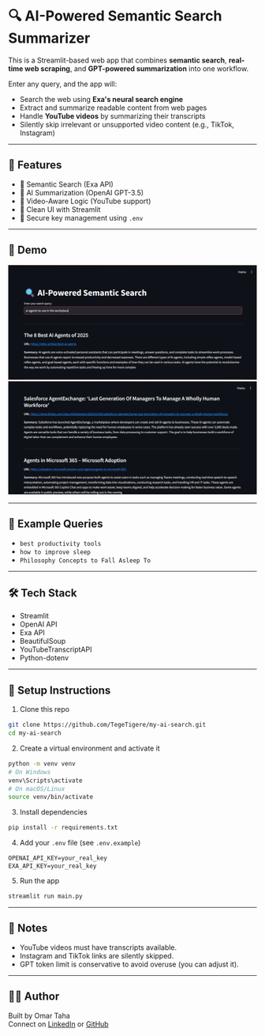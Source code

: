 # 🔍 AI-Powered Semantic Search Summarizer

This is a Streamlit-based web app that combines **semantic search**, **real-time web scraping**, and **GPT-powered summarization** into one workflow. 

Enter any query, and the app will:
- Search the web using **Exa's neural search engine**
- Extract and summarize readable content from web pages
- Handle **YouTube videos** by summarizing their transcripts
- Silently skip irrelevant or unsupported video content (e.g., TikTok, Instagram)

---

## 🚀 Features

- 🔎 Semantic Search (Exa API)
- 🧠 AI Summarization (OpenAI GPT-3.5)
- 🎥 Video-Aware Logic (YouTube support)
- 📄 Clean UI with Streamlit
- 🔐 Secure key management using `.env`

---

## 📸 Demo


![App Demo 1](demo1.png.png)  
![App Demo 2](demo2.png.png)

---

## 🧪 Example Queries

- `best productivity tools`
- `how to improve sleep`
- `Philosophy Concepts to Fall Asleep To`

---

## 🛠️ Tech Stack

- Streamlit
- OpenAI API
- Exa API
- BeautifulSoup
- YouTubeTranscriptAPI
- Python-dotenv

---

## 🔧 Setup Instructions

1. Clone this repo
```bash
git clone https://github.com/TegeTigere/my-ai-search.git
cd my-ai-search
```

2. Create a virtual environment and activate it
```bash
python -m venv venv
# On Windows
venv\Scripts\activate
# On macOS/Linux
source venv/bin/activate
```

3. Install dependencies
```bash
pip install -r requirements.txt
```

4. Add your `.env` file (see `.env.example`)
```
OPENAI_API_KEY=your_real_key
EXA_API_KEY=your_real_key
```

5. Run the app
```bash
streamlit run main.py
```

---

## 📌 Notes

- YouTube videos must have transcripts available.
- Instagram and TikTok links are silently skipped.
- GPT token limit is conservative to avoid overuse (you can adjust it).

---

## 🧑‍💻 Author

Built by Omar Taha  
Connect on [LinkedIn](https://www.linkedin.com/in/omar-taha-133840269/) or [GitHub](https://github.com/TegeTiger)
